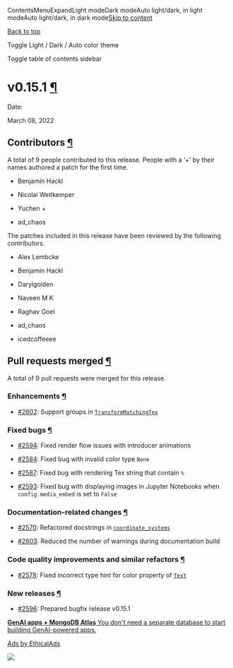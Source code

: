 ContentsMenuExpandLight modeDark modeAuto light/dark, in light modeAuto light/dark, in dark mode[Skip to content](https://docs.manim.community/en/stable/changelog/0.15.1-changelog.html#furo-main-content)

[Back to top](https://docs.manim.community/en/stable/changelog/0.15.1-changelog.html#)

Toggle Light / Dark / Auto color theme

Toggle table of contents sidebar

# v0.15.1 [¶](https://docs.manim.community/en/stable/changelog/0.15.1-changelog.html\#v0-15-1 "Link to this heading")

Date:

March 08, 2022

## Contributors [¶](https://docs.manim.community/en/stable/changelog/0.15.1-changelog.html\#contributors "Link to this heading")

A total of 9 people contributed to this
release. People with a ‘+’ by their names authored a patch for the first
time.

- Benjamin Hackl

- Nicolai Weitkemper

- Yuchen +

- ad\_chaos


The patches included in this release have been reviewed by
the following contributors.

- Alex Lembcke

- Benjamin Hackl

- Darylgolden

- Naveen M K

- Raghav Goel

- ad\_chaos

- icedcoffeeee


## Pull requests merged [¶](https://docs.manim.community/en/stable/changelog/0.15.1-changelog.html\#pull-requests-merged "Link to this heading")

A total of 9 pull requests were merged for this release.

### Enhancements [¶](https://docs.manim.community/en/stable/changelog/0.15.1-changelog.html\#enhancements "Link to this heading")

- [#2602](https://github.com/ManimCommunity/manim/pull/2602): Support groups in [`TransformMatchingTex`](https://docs.manim.community/en/stable/reference/manim.animation.transform_matching_parts.TransformMatchingTex.html#manim.animation.transform_matching_parts.TransformMatchingTex "manim.animation.transform_matching_parts.TransformMatchingTex")


### Fixed bugs [¶](https://docs.manim.community/en/stable/changelog/0.15.1-changelog.html\#fixed-bugs "Link to this heading")

- [#2594](https://github.com/ManimCommunity/manim/pull/2594): Fixed render flow issues with introducer animations

- [#2584](https://github.com/ManimCommunity/manim/pull/2584): Fixed bug with invalid color type `None`

- [#2587](https://github.com/ManimCommunity/manim/pull/2587): Fixed bug with rendering Tex string that contain `%`

- [#2593](https://github.com/ManimCommunity/manim/pull/2593): Fixed bug with displaying images in Jupyter Notebooks when `config.media_embed` is set to `False`


### Documentation-related changes [¶](https://docs.manim.community/en/stable/changelog/0.15.1-changelog.html\#documentation-related-changes "Link to this heading")

- [#2570](https://github.com/ManimCommunity/manim/pull/2570): Refactored docstrings in [`coordinate_systems`](https://docs.manim.community/en/stable/reference/manim.mobject.graphing.coordinate_systems.html#module-manim.mobject.graphing.coordinate_systems "manim.mobject.graphing.coordinate_systems")

- [#2603](https://github.com/ManimCommunity/manim/pull/2603): Reduced the number of warnings during documentation build


### Code quality improvements and similar refactors [¶](https://docs.manim.community/en/stable/changelog/0.15.1-changelog.html\#code-quality-improvements-and-similar-refactors "Link to this heading")

- [#2578](https://github.com/ManimCommunity/manim/pull/2578): Fixed incorrect type hint for color property of [`Text`](https://docs.manim.community/en/stable/reference/manim.mobject.text.text_mobject.Text.html#manim.mobject.text.text_mobject.Text "manim.mobject.text.text_mobject.Text")


### New releases [¶](https://docs.manim.community/en/stable/changelog/0.15.1-changelog.html\#new-releases "Link to this heading")

- [#2596](https://github.com/ManimCommunity/manim/pull/2596): Prepared bugfix release v0.15.1


[**GenAI apps + MongoDB Atlas** You don't need a separate database to start building GenAI-powered apps.](https://server.ethicalads.io/proxy/click/8271/019600f4-e684-7d71-a8e3-2b683c03c18e/)

[Ads by EthicalAds](https://www.ethicalads.io/advertisers/?ref=ea-text)

![](https://server.ethicalads.io/proxy/view/8271/019600f4-e684-7d71-a8e3-2b683c03c18e/)